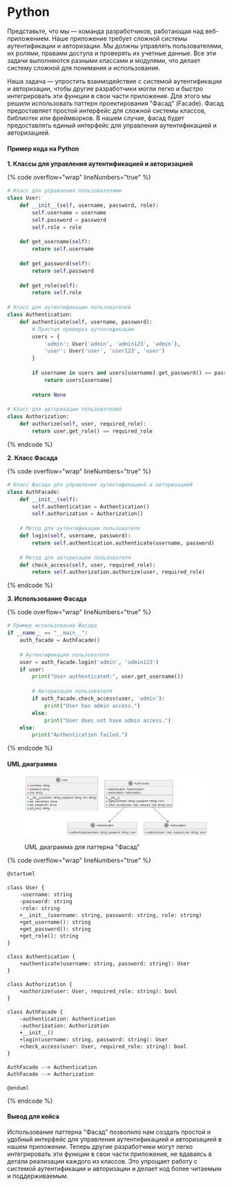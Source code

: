 # Python

Представьте, что мы — команда разработчиков, работающая над веб-приложением. Наше приложение требует сложной системы аутентификации и авторизации. Мы должны управлять пользователями, их ролями, правами доступа и проверять их учетные данные. Все эти задачи выполняются разными классами и модулями, что делает систему сложной для понимания и использования.

Наша задача — упростить взаимодействие с системой аутентификации и авторизации, чтобы другие разработчики могли легко и быстро интегрировать эти функции в свои части приложения. Для этого мы решили использовать паттерн проектирования "Фасад" (Facade). Фасад предоставляет простой интерфейс для сложной системы классов, библиотек или фреймворков. В нашем случае, фасад будет предоставлять единый интерфейс для управления аутентификацией и авторизацией.

#### Пример кода на Python

**1. Классы для управления аутентификацией и авторизацией**

{% code overflow="wrap" lineNumbers="true" %}
```python
# Класс для управления пользователями
class User:
    def __init__(self, username, password, role):
        self.username = username
        self.password = password
        self.role = role

    def get_username(self):
        return self.username

    def get_password(self):
        return self.password

    def get_role(self):
        return self.role

# Класс для аутентификации пользователей
class Authentication:
    def authenticate(self, username, password):
        # Простая проверка аутентификации
        users = {
            'admin': User('admin', 'admin123', 'admin'),
            'user': User('user', 'user123', 'user')
        }

        if username in users and users[username].get_password() == password:
            return users[username]

        return None

# Класс для авторизации пользователей
class Authorization:
    def authorize(self, user, required_role):
        return user.get_role() == required_role
```
{% endcode %}

**2. Класс Фасада**

{% code overflow="wrap" lineNumbers="true" %}
```python
# Класс Фасада для управления аутентификацией и авторизацией
class AuthFacade:
    def __init__(self):
        self.authentication = Authentication()
        self.authorization = Authorization()

    # Метод для аутентификации пользователя
    def login(self, username, password):
        return self.authentication.authenticate(username, password)

    # Метод для авторизации пользователя
    def check_access(self, user, required_role):
        return self.authorization.authorize(user, required_role)
```
{% endcode %}

**3. Использование Фасада**

{% code overflow="wrap" lineNumbers="true" %}
```python
# Пример использования Фасада
if __name__ == "__main__":
    auth_facade = AuthFacade()

    # Аутентификация пользователя
    user = auth_facade.login('admin', 'admin123')
    if user:
        print("User authenticated:", user.get_username())

        # Авторизация пользователя
        if auth_facade.check_access(user, 'admin'):
            print("User has admin access.")
        else:
            print("User does not have admin access.")
    else:
        print("Authentication failed.")
```
{% endcode %}

#### UML диаграмма

<figure><img src="../../../../../.gitbook/assets/image (2) (1) (1) (1) (1) (1) (1).png" alt=""><figcaption><p>UML диаграмма для паттерна "Фасад"</p></figcaption></figure>

{% code overflow="wrap" lineNumbers="true" %}
```plantuml
@startuml

class User {
    -username: string
    -password: string
    -role: string
    +__init__(username: string, password: string, role: string)
    +get_username(): string
    +get_password(): string
    +get_role(): string
}

class Authentication {
    +authenticate(username: string, password: string): User
}

class Authorization {
    +authorize(user: User, required_role: string): bool
}

class AuthFacade {
    -authentication: Authentication
    -authorization: Authorization
    +__init__()
    +login(username: string, password: string): User
    +check_access(user: User, required_role: string): bool
}

AuthFacade --> Authentication
AuthFacade --> Authorization

@enduml
```
{% endcode %}

#### Вывод для кейса

Использование паттерна "Фасад" позволило нам создать простой и удобный интерфейс для управления аутентификацией и авторизацией в нашем приложении. Теперь другие разработчики могут легко интегрировать эти функции в свои части приложения, не вдаваясь в детали реализации каждого из классов. Это упрощает работу с системой аутентификации и авторизации и делает код более читаемым и поддерживаемым.
